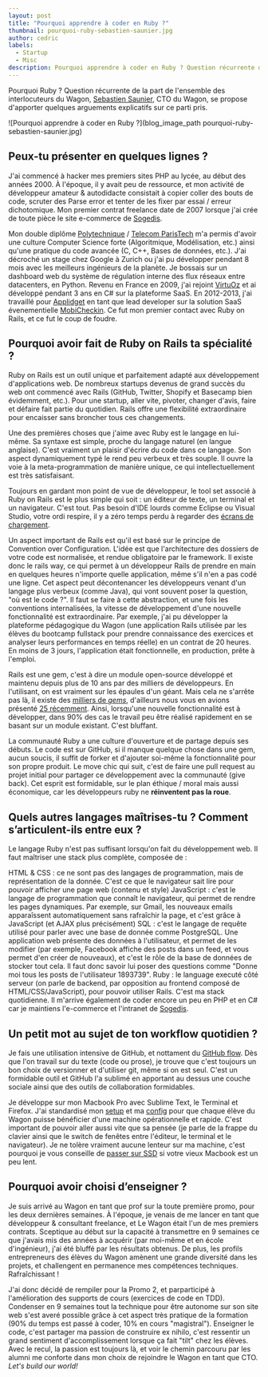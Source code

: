 ```yaml
---
layout: post
title: "Pourquoi apprendre à coder en Ruby ?"
thumbnail: pourquoi-ruby-sebastien-saunier.jpg
author: cedric
labels:
  - Startup
  - Misc
description: Pourquoi apprendre à coder en Ruby ? Question récurrente de la part de l'ensemble des interlocuteurs du Wagon, Sebastien Saunier, CTO du Wagon, se propose d'apporter quelques arguements explicatifs sur ce parti pris.
---
```


Pourquoi Ruby ? Question récurrente de la part de l'ensemble des interlocuteurs du Wagon, [Sebastien Saunier](https://twitter.com/ssaunier), CTO du Wagon, se propose d'apporter quelques arguements explicatifs sur ce parti pris.

![Pourquoi apprendre à coder en Ruby ?](blog_image_path pourquoi-ruby-sebastien-saunier.jpg)

## Peux-tu présenter en quelques lignes ?

J'ai commencé à hacker mes premiers sites PHP au lycée, au début des années 2000. À l'époque, il y avait peu de ressource, et mon activité de développeur amateur & autodidacte consistait à copier coller des bouts de code, scruter des Parse error et tenter de les fixer par essai / erreur dichotomique. Mon premier contrat freelance date de 2007 lorsque j'ai crée de toute pièce le site e-commerce de [Sogedis](http://pieces-detachees.sogedis.fr/).

Mon double diplôme [Polytechnique](http://www.polytechnique.edu/) / [Telecom ParisTech](http://www.telecom-paristech.fr) m'a permis d'avoir une culture Computer Science forte (Algoritmique, Modélisation, etc.) ainsi qu'une pratique du code avancée (C, C++, Bases de données, etc.). J'ai décroché un stage chez Google à Zurich ou j'ai pu développer pendant 8 mois avec les meilleurs ingénieurs de la planète. Je bossais sur un dashboard web du système de régulation interne des flux réseaux entre datacenters, en Python. Revenu en France en 2009, j'ai rejoint [VirtuOz](http://www.journaldunet.com/ebusiness/crm-marketing/nuance-acquiert-virtuoz-0113.shtml) et ai développé pendant 3 ans en C# sur la plateforme SaaS. En 2012-2013, j'ai travaillé pour [Applidget](http://www.applidget.com) en tant que lead developer sur la solution SaaS évenementielle [MobiCheckin](http://www.mobicheckin.com). Ce fut mon premier contact avec Ruby on Rails, et ce fut le coup de foudre.

## Pourquoi avoir fait de Ruby on Rails ta spécialité ?

Ruby on Rails est un outil unique et parfaitement adapté aux développement d'applications web. De nombreux startups devenus de grand succès du web ont commencé avec Rails (GitHub, Twitter, Shopify et Basecamp bien évidemment, etc.). Pour une startup, aller vite, pivoter, changer d'avis, faire et défaire fait partie du quotidien. Rails offre une flexibilité extraordinaire pour encaisser sans broncher tous ces changements.

Une des premières choses que j'aime avec Ruby est le langage en lui-même. Sa syntaxe est simple, proche du langage naturel (en langue anglaise). C'est vraiment un plaisir d'écrire du code dans ce langage. Son aspect dynamiquement typé le rend peu verbeux et très souple. Il ouvre la voie à la meta-programmation de manière unique, ce qui intellectuellement est très satisfaisant.

Toujours en gardant mon point de vue de développeur, le tool set associé à Ruby on Rails est le plus simple qui soit : un éditeur de texte, un terminal et un navigateur. C'est tout. Pas besoin d'IDE lourds comme Eclipse ou Visual Studio, votre ordi respire, il y a zéro temps perdu à regarder des [écrans de chargement](http://www.commitstrip.com/fr/2014/11/11/the-unexpected-default-program-2/).

Un aspect important de Rails est qu'il est basé sur le principe de Convention over Configuration. L'idée est que l'architecture des dossiers de votre code est normalisée, et rendue obligatoire par le framework. Il existe donc le rails way, ce qui permet à un développeur Rails de prendre en main en quelques heures n'importe quelle application, même s'il n'en a pas codé une ligne. Cet aspect peut décontenancer les développeurs venant d'un langage plus verbeux (comme Java), qui vont souvent poser la question, "où est le code ?". Il faut se faire à cette abstraction, et une fois les conventions internalisées, la vitesse de développement d'une nouvelle fonctionnalité est extraordinaire. Par exemple, j'ai pu développer la plateforme pédagogique du Wagon (une application Rails utilisée par les élèves du bootcamp fullstack pour prendre connaissance des exercices et analyser leurs performances en temps réelle) en un contrat de 20 heures. En moins de 3 jours, l'application était fonctionnelle, en production, prête à l'emploi.

Rails est une gem, c'est à dire un module open-source développé et maintenu depuis plus de 10 ans par des milliers de développeurs. En l'utilisant, on est vraiment sur les épaules d'un géant. Mais cela ne s'arrête pas là, il existe des [milliers de *gems*](https://rubygems.org/), d'ailleurs nous vous en avions présenté [25 récemment](http://www.lewagon.org/blog/25-gems-indispensables-pour-debuter-une-application-rails). Ainsi, lorsqu'une nouvelle fonctionnalité est à développer, dans 90% des cas le travail peu être réalisé rapidement en se basant sur un module existant. C'est bluffant.

La communauté Ruby a une culture d'ouverture et de partage depuis ses débuts. Le code est sur GitHub, si il manque quelque chose dans une gem, aucun soucis, il suffit de forker et d'ajouter soi-même la fonctionnalité pour son propre produit. Le move chic qui suit, c'est de faire une pull request au projet initial pour partager ce développement avec la communauté (give back). Cet esprit est formidable, sur le plan éthique / moral mais aussi économique, car les développeurs ruby ne **réinventent pas la roue**.

## Quels autres langages maîtrises-tu ? Comment s’articulent-ils entre eux ?

Le langage Ruby n'est pas suffisant lorsqu'on fait du développement web. Il faut maîtriser une stack plus complète, composée de :

HTML & CSS : ce ne sont pas des langages de programmation, mais de représentation de la donnée. C'est ce que le navigateur sait lire pour pouvoir afficher une page web (contenu et style)
JavaScript : c'est le langage de programmation que connaît le navigateur, qui permet de rendre les pages dynamiques. Par exemple, sur Gmail, les nouveaux emails apparaîssent automatiquement sans rafraîchir la page, et c'est grâce à JavaScript (et AJAX plus précisément)
SQL : c'est le langage de requête utilisé pour parler avec une base de donnée comme PostgreSQL. Une application web présente des données à l'utilisateur, et permet de les modifier (par exemple, Facebook affiche des posts dans un feed, et vous permet d'en créer de nouveaux), et c'est le rôle de la base de données de stocker tout cela. Il faut donc savoir lui poser des questions comme "Donne moi tous les posts de l'utilisateur 1893739".
Ruby : le language executé côté serveur (on parle de backend, par opposition au frontend composé de HTML/CSS/JavaScript), pour pouvoir utiliser Rails.
C'est ma stack quotidienne. Il m'arrive également de coder encore un peu en PHP et en C# car je maintiens l'e-commerce et l'intranet de [Sogedis](http://www.sogedis.fr).

## Un petit mot au sujet de ton workflow quotidien ?

Je fais une utilisation intensive de GitHub, et nottament du [GitHub flow](http://scottchacon.com/2011/08/31/github-flow.html). Dès que l'on travail sur du texte (code ou prose), je trouve que c'est toujours un bon choix de versionner et d'utiliser git, même si on est seul. C'est un formidable outil et GitHub l'a sublimé en apportant au dessus une couche sociale ainsi que des outils de collaboration formidables.

Je développe sur mon Macbook Pro avec Sublime Text, le Terminal et Firefox. J'ai standardisé mon [setup](https://github.com/lewagon/setup) et ma [config](https://github.com/lewagon/dotfiles) pour que chaque élève du Wagon puisse bénéficier d'une machine opérationnelle et rapide. C'est important de pouvoir aller aussi vite que sa pensée (je parle de la frappe du clavier ainsi que le switch de fenêtes entre l'éditeur, le terminal et le navigateur). Je ne tolère vraiment aucune lenteur sur ma machine, c'est pourquoi je vous conseille de [passer sur SSD](https://www.youtube.com/watch?v=sLe66QlKbsk) si votre vieux Macbook est un peu lent.

## Pourquoi avoir choisi d’enseigner ?

Je suis arrivé au Wagon en tant que prof sur la toute première promo, pour les deux dernières semaines. À l'époque, je venais de me lancer en tant que développeur & consultant freelance, et Le Wagon était l'un de mes premiers contrats. Sceptique au début sur la capacité à transmettre en 9 semaines ce que j'avais mis des années à acquérir (par moi-même et en école d'ingénieur), j'ai été bluffé par les résultats obtenus. De plus, les profils entrepreneurs des élèves du Wagon amènent une grande diversité dans les projets, et challengent en permanence mes compétences techniques. Rafraîchissant !

J'ai donc décidé de rempiler pour la Promo 2, et parparticipé à l'amélioration des supports de cours (exercices de code en TDD). Condenser en 9 semaines tout la technique pour être autonome sur son site web s'est averé possible grâce à cet aspect très pratique de la formation (90% du temps est passé à coder, 10% en cours "magistral"). Enseigner le code, c'est partager ma passion de construire ex nihilo, c'est ressentir un grand sentiment d'accomplissement lorsque ça fait "tilt" chez les élèves. Avec le recul, la passion est toujours là, et voir le chemin parcouru par les alumni me conforte dans mon choix de rejoindre le Wagon en tant que CTO. *Let's build our world!*
